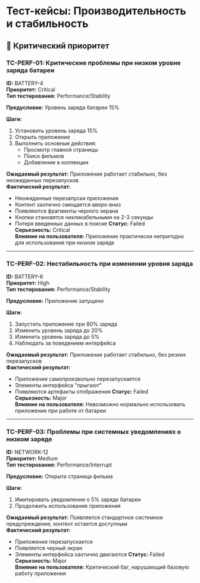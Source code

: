 # Тест-кейсы: Производительность и стабильность

## 🔴 Критический приоритет

### TC-PERF-01: Критические проблемы при низком уровне заряда батареи
**ID:** BATTERY-4  
**Приоритет:** Critical  
**Тип тестирования:** Performance/Stability

**Предусловие:** Уровень заряда батареи 15%

**Шаги:**
1. Установить уровень заряда 15%
2. Открыть приложение
3. Выполнить основные действия:
   - Просмотр главной страницы
   - Поиск фильмов
   - Добавление в коллекции

**Ожидаемый результат:** Приложение работает стабильно, без неожиданных перезапусков  
**Фактический результат:** 
- Неожиданные перезапуски приложения
- Контент хаотично смещается вверх-вниз
- Появляются фрагменты черного экрана
- Кнопки становятся некликабельными на 2-3 секунды
- Потеря введенных данных в поиске
**Статус:** Failed  
**Серьезность:** Critical  
**Влияние на пользователя:** Приложение практически непригодно для использования при низком заряде

---

### TC-PERF-02: Нестабильность при изменении уровня заряда
**ID:** BATTERY-6  
**Приоритет:** High  
**Тип тестирования:** Performance/Stability

**Предусловие:** Приложение запущено

**Шаги:**
1. Запустить приложение при 80% заряда
2. Изменить уровень заряда до 20%
3. Изменить уровень заряда до 5%
4. Наблюдать за поведением интерфейса

**Ожидаемый результат:** Приложение работает стабильно, без резких перезапусков  
**Фактический результат:** 
- Приложение самопроизвольно перезапускается
- Элементы интерфейса "прыгают"
- Появляются артефакты отображения
**Статус:** Failed  
**Серьезность:** Major  
**Влияние на пользователя:** Невозможно нормально использовать приложение при работе от батареи

---

### TC-PERF-03: Проблемы при системных уведомлениях о низком заряде
**ID:** NETWORK-12  
**Приоритет:** Medium  
**Тип тестирования:** Performance/Interrupt

**Предусловие:** Открыта страница фильма

**Шаги:**
1. Имитировать уведомление о 5% заряде батареи
2. Продолжить использование приложения

**Ожидаемый результат:** Появляется стандартное системное предупреждение, контент остается доступным  
**Фактический результат:** 
- Приложение перезапускается
- Появляется черный экран
- Элементы интерфейса хаотично двигаются
**Статус:** Failed  
**Серьезность:** Major  
**Влияние на пользователя:** Критический баг, нарушающий базовую работу приложения
